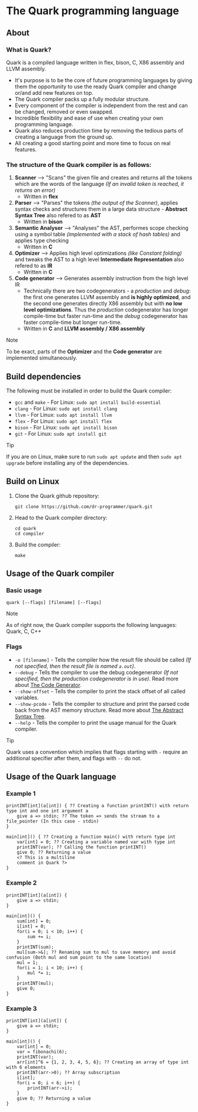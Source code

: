 # The Quark programming language
## About
### What is Quark?
  Quark is a compiled language written in flex, bison, C, X86 assembly and LLVM assembly.
   - It's purpose is to be the core of future programming languages by giving them the opportunity to use the ready Quark compiler and change or/and add new features on top.
   - The Quark compiler packs up a fully modular structure.
   - Every component of the compiler is independent from the rest and can be changed, removed or even swapped.
   - Incredible flexibility and ease of use when creating your own programming language.
   - Quark also reduces production time by removing the tedious parts of creating a language from the ground up.
   - All creating a good starting point and more time to focus on real features.
### The structure of the Quark compiler is as follows:
  1. **Scanner** --> "Scans" the given file and creates and returns all the tokens which are the words of the language _(If an invalid token is reached, it returns an error)_
     - Written in **flex**
  3. **Parser** --> "Parses" the tokens _(the output of the Scanner)_, applies syntax checks and structures them in a large data structure - **Abstract Syntax Tree** also refered to as **AST**
     - Written in **bison**
  5. **Semantic Analyser** --> "Analyses" the AST, performes scope checking using a symbol table _(implemented with a stack of hash tables)_ and applies type checking
     - Written in **C**
  7. **Optimizer** --> Applies high level optimizations _(like Constant folding)_ and tweaks the AST to a high level **Intermediate Representation** also refered to as **IR**
     - Written in **C**
  9. **Code generator** --> Generates assembly instruction from the high level IR
     - Technically there are two codegenerators - a _production_ and _debug_: the first one generates LLVM assembly and **is highly optimized**, and the second one generates directly X86 assembly but with **no low level optimizations**. Thus the _production_ codegenerator has longer compile-time but faster run-time and the _debug_ codegenerator has faster compile-time but longer run-time.
     - Written in **C** and **LLVM assembly / X86 assembly**
  > [!NOTE]
  > To be exact, parts of the **Optimizer** and the **Code generator** are implemented simultaneously.

## Build dependencies
The following must be installed in order to build the Quark compiler:
 - `gcc` and `make` - For Linux: `sudo apt install build-essential`
 - `clang` - For Linux: `sudo apt install clang`
 - `llvm` - For Linux: `sudo apt install llvm`
 - `flex` - For Linux: `sudo apt install flex`
 - `bison` - For Linux: `sudo apt install bison`
 - `git` - For Linux: `sudo apt install git`

 > [!TIP]
 > If you are on Linux, make sure to run `sudo apt update` and then `sudo apt upgrade` before installing any of the dependencies.

## Build on Linux
  1. Clone the Quark github repository:
     ```
     git clone https://github.com/dr-programmer/quark.git
     ```
  2. Head to the Quark compiler directory:
     ```
     cd quark
     cd compiler
     ```
  3. Build the compiler:
     ```
     make
     ```

## Usage of the Quark compiler
### Basic usage
```
quark [--flags] [filename] [--flags]
```
> [!NOTE]
> As of right now, the Quark compiler supports the following languages: Quark, C, C++
### Flags
  - `-o [filename]` - Tells the compiler how the result file should be called _(If not specified, then the result file is named `a.out`)_.
  - `--debug` - Tells the compiler to use the debug codegenerator _(If not specified, then the production codegenerator is in use)_. Read more about [The Code Generator](#the-structure-of-the-quark-compiler-is-as-follows).
  - `--show-offset` - Tells the compiler to print the stack offset of all called variables.
  - `--show-pcode` - Tells the compiler to structure and print the parsed code back from the AST memory structure. Read more about [The Abstract Syntax Tree](#the-structure-of-the-quark-compiler-is-as-follows).
  - `--help` - Tells the compiler to print the usage manual for the Quark compiler.
> [!TIP]
> Quark uses a convention which implies that flags starting with `-` require an additional specifier after them, and flags with `--` do not.

## Usage of the Quark language
### Example 1
```
printINT[int](a[int]) { ?? Creating a function printINT() with return type int and one int argument a
    give a => stdin; ?? The token => sends the stream to a file_pointer (In this case - stdin)
}

main[int]() { ?? Creating a function main() with return type int
    var[int] = 0; ?? Creating a variable named var with type int
    printINT(var); ?? Calling the function printINT()
    give 0; ?? Returning a value
    <? This is a multiline
    comment in Quark ?>
}
```
### Example 2
```
printINT[int](a[int]) {
    give a => stdin;
}

main[int]() {
    sum[int] = 0;
    i[int] = 0;
    for(i = 0; i < 10; i++) {
        sum += i;
    }
    printINT(sum);
    mul[sum->&]; ?? Renaming sum to mul to save memory and avoid confusion (Both mul and sum point to the same location)
    mul = 1;
    for(i = 1; i < 10; i++) {
        mul *= i;
    }
    printINT(mul);
    give 0;
}
```
### Example 3
```
printINT[int](a[int]) {
    give a => stdin;
}

main[int]() {
    var[int] = 0;
    var = fibonachi(6);
    printINT(var);
    arr[int]^6 = {1, 2, 3, 4, 5, 6}; ?? Creating an array of type int with 6 elements
    printINT(arr->0); ?? Array subscription
    i[int];
    for(i = 0; i < 6; i++) {
        printINT(arr->i);
    }
    give 0; ?? Returning a value
}
```
